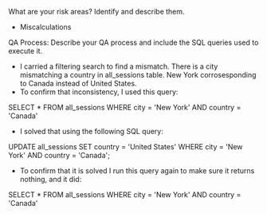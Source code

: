What are your risk areas? Identify and describe them.

* Miscalculations

QA Process:
Describe your QA process and include the SQL queries used to execute it.

* I carried a filtering search to find a mismatch. There is a city mismatching a country in all_sessions table. New York corrosesponding to Canada instead of United States.
* To confirm that inconsistency, I used this query:

SELECT * 
FROM all_sessions
WHERE city = 'New York' AND country = 'Canada'

* I solved that using the following SQL query:
  
UPDATE all_sessions
SET country = 'United States'
WHERE city = 'New York' AND country = 'Canada';

* To confirm that it is solved I run this query again to make sure it returns nothing, and it did:
  
SELECT * 
FROM all_sessions
WHERE city = 'New York' AND country = 'Canada'
